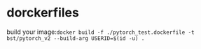 # dorckerfiles
build your image:```docker build -f ./pytorch_test.dockerfile -t bst/pytorch_v2 --build-arg USERID=$(id -u) .```
